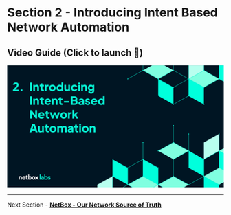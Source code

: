 # Section 2 - Introducing Intent Based Network Automation

## Video Guide (Click to launch :rocket:)
[![Introducing Intent Based Network Automation](images/videos/IntentBased.png)](https://www.youtube.com/watch?v=ZZuiMBjgnts)

___

Next Section - [**NetBox - Our Network Source of Truth**](./3_Source_Of_Truth_NetBox.md)

